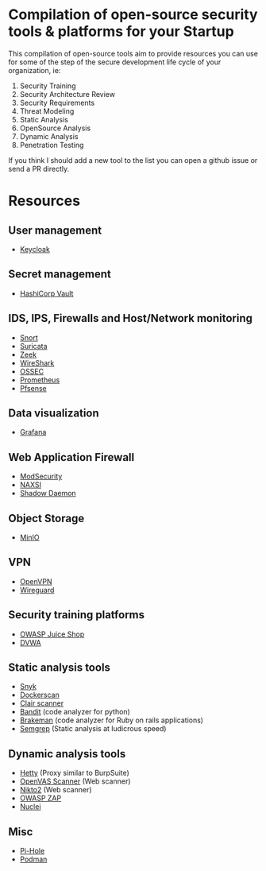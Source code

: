# Compilation of open-source security tools & platforms for your Startup

This compilation of open-source tools aim to provide resources you can use for some of the step of the secure development life cycle of your organization, ie:

1. Security Training
2. Security Architecture Review
3. Security Requirements
4. Threat Modeling
5. Static Analysis
6. OpenSource Analysis
7. Dynamic Analysis
8. Penetration Testing

If you think I should add a new tool to the list you can open a github issue or send a PR directly.

# Resources

## User management

- [Keycloak](https://github.com/keycloak/keycloak)

## Secret management

- [HashiCorp Vault](https://github.com/hashicorp/vault)

## IDS, IPS, Firewalls and Host/Network monitoring

- [Snort](https://www.snort.org/)
- [Suricata](https://suricata.io/)
- [Zeek](https://github.com/zeek/zeek)
- [WireShark](https://github.com/wireshark/wireshark)
- [OSSEC](https://github.com/ossec/ossec-hids)
- [Prometheus](https://github.com/prometheus/prometheus)
- [Pfsense](https://www.pfsense.org/)

## Data visualization

- [Grafana](https://github.com/grafana/grafana)

## Web Application Firewall

- [ModSecurity](https://github.com/SpiderLabs/ModSecurity)
- [NAXSI](https://github.com/nbs-system/naxsi)
- [Shadow Daemon](https://github.com/zecure/shadowd)

## Object Storage

- [MinIO](https://github.com/minio/minio)

## VPN

- [OpenVPN](https://github.com/OpenVPN/openvpn)
- [Wireguard](https://www.wireguard.com/)

## Security training platforms

- [OWASP Juice Shop](https://owasp.org/www-project-juice-shop/)
- [DVWA](https://github.com/digininja/DVWA)

## Static analysis tools

- [Snyk](https://github.com/snyk/snyk)
- [Dockerscan](https://github.com/cr0hn/dockerscan)
- [Clair scanner](https://github.com/arminc/clair-scanner)
- [Bandit](https://github.com/PyCQA/bandit) (code analyzer for python)
- [Brakeman](https://github.com/presidentbeef/brakeman) (code analyzer for Ruby on rails applications)
- [Semgrep](https://semgrep.dev/) (Static analysis at ludicrous speed)

## Dynamic analysis tools

- [Hetty](https://github.com/dstotijn/hetty) (Proxy similar to BurpSuite)
- [OpenVAS Scanner](https://github.com/greenbone/openvas-scanner) (Web scanner)
- [Nikto2](https://github.com/sullo/nikto) (Web scanner)
- [OWASP ZAP](https://github.com/zaproxy/zaproxy)
- [Nuclei](https://github.com/projectdiscovery/nuclei)


## Misc

- [Pi-Hole](https://pi-hole.net/)
- [Podman](https://github.com/containers/podman)
